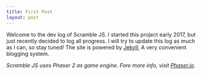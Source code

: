 ```yaml
---
title: First Post
layout: post
---
```


Welcome to the dev log of Scramble JS. I started this project early 2017, but just recently decided to log all progress. I will try to update this log as much as I can, so stay tuned! The site is powered by [Jekyll](https://jekyllrb.com/), A very convenient blogging system.
 
*Scramble JS uses Phaser 2 as game engine. Fore more info, visit [Phaser.io](http://www.phaser.io).*